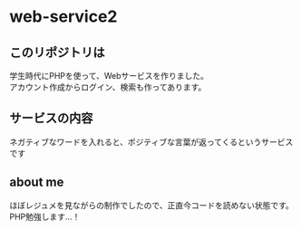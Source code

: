 # web-service2
## このリポジトリは
学生時代にPHPを使って、Webサービスを作りました。<br>
アカウント作成からログイン、検索も作ってあります。<br>
## サービスの内容
ネガティブなワードを入れると、ポジティブな言葉が返ってくるというサービスです<br>
## about me
ほぼレジュメを見ながらの制作でしたので、正直今コードを読めない状態です。<br>
PHP勉強します...！<br>
